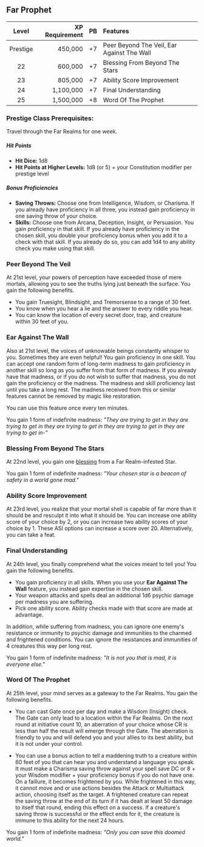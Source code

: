 ## Far Prophet

| Level    | XP Requirement   | PB | Features |
|:--------:|----------:|---:|:---------|
| Prestige | 450,000   | +7 | Peer Beyond The Veil, Ear Against The Wall |
| 22       | 600,000   | +7 | Blessing From Beyond The Stars |
| 23       | 805,000   | +7 | Ability Score Improvement	|
| 24       | 1,100,000 | +7 | Final Understanding |
| 25       | 1,500,000 | +8 | Word Of The Prophet |

### Prestige Class Prerequisites: 
Travel through the Far Realms for one week.

##### Hit Points
- **Hit Dice:** 1d8	
- **Hit Points at Higher Levels:** 1d8 (or 5) + your Constitution modifier per prestige level

##### Bonus Proficiencies
- **Saving Throws:** Choose one from Intelligence, Wisdom, or Charisma. If you already have proficiency in all three, you instead gain proficiency in one saving throw of your choice.
- **Skills:** Choose one from Arcana, Deception, Insight, or Persuasion. You gain proficiency in that skill. If you already have proficiency in the chosen skill, you double your proficiency bonus when you add it to a check with that skill. If you already do so, you can add 1d4 to any ability check you make using that skill.

### Peer Beyond The Veil
At 21st level, your powers of perception have exceeded those of mere mortals, allowing you to see the truths lying just beneath the surface.  You gain the following benefits.
- You gain Truesight, Blindsight, and Tremorsense to a range of 30 feet. 
- You know when you hear a lie and the answer to every riddle you hear.
- You can know the location of every secret door, trap, and creature within 30 feet of you.

### Ear Against The Wall
Also at 21st level, the voices of unknowable beings constantly whisper to you.  Sometimes they are even helpful!  You gain proficiency in one skill.  You can accept one random form of long-term madness to gain proficiency in another skill so long as you suffer from that form of madness. If you already have that madness, or if you do not wish to suffer that madness, you do not gain the proficiency or the madness. The madness and skill proficiency last until you take a long rest.  The madness received from this or similar features cannot be removed by magic like restoration. 

You can use this feature once every ten minutes.

You gain 1 form of indefinite madness: *"They are trying to get in they are trying to get in they are trying to get in they are trying to get in they are trying to get in-"*

### Blessing From Beyond The Stars
At 22nd level, you gain one [blessing](./blessings.md) from a Far Realm-infested Star.

You gain 1 form of indefinite madness: *"Your chosen star is a beacon of safety in a world gone mad."*
 
### Ability Score Improvement
At 23rd level, you realize that your mortal shell is capable of far more than it should be and resculpt it into what it should be. You can increase one ability score of your choice by 2, or you can increase two ability scores of your choice by 1. These ASI options can increase a score over 20.
Alternatively, you can take a feat.

### Final Understanding
At 24th level, you finally comprehend what the voices meant to tell you! You gain the following benefits.
- You gain proficiency in all skills. When you use your **Ear Against The Wall** feature, you instead gain expertise in the chosen skill.
- Your weapon attacks and spells deal an additional 1d6 psychic damage per madness you are suffering.
- Pick one ability score. Ability checks made with that score are made at advantage.

In addition, while suffering from madness, you can ignore one enemy's resistance or immunity to psychic damage and immunities to the charmed and frightened conditions.  You can ignore the resistances and immunities of 4 creatures this way per long rest.

You gain 1 form of indefinite madness: *"It is not you that is mad, it is everyone else."*

### Word Of The Prophet
At 25th level, your  mind serves as a gateway to the Far Realms. You gain the following benefits.
- You can cast Gate once per day and make a Wisdom (Insight) check. The Gate can only lead to a location within the Far Realms. On the next round at initiative count 10, an aberration of your choice whose CR is less than half the result will emerge through the Gate. The aberration is friendly to you and will defend you and your allies to its best ability, but it is not under your control.

- You can use a bonus action to tell a maddening truth to a creature within 60 feet of you that can hear you and understand a language you speak. It must make a Charisma saving throw against your spell save DC or 8 + your Wisdom modifier + your proficiency bonus if you do not have one. On a faillure, it becomes frightened by you. While frightened in this way, it cannot move and or use actions besides the Attack or Multiattack action, choosing itself as the target. A frightened creature can repeat the saving throw at the end of its turn if it has dealt at least 50 damage to itself that round, ending this effect on a success. If a creature's saving throw is successful or the effect ends for it, the creature is immune to this ability for the next 24 hours. 

You gain 1 form of indefinite madness: *"Only you can save this doomed world."*